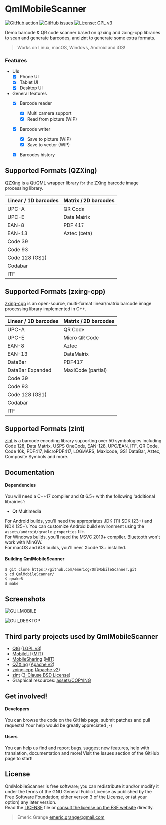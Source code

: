 QmlMobileScanner
================

[![GitHub action](https://img.shields.io/github/actions/workflow/status/emericg/QmlMobileScanner/builds_mobile.yml?style=flat-square)](https://github.com/emericg/QmlMobileScanner/actions)
[![GitHub issues](https://img.shields.io/github/issues/emericg/QmlMobileScanner.svg?style=flat-square)](https://github.com/emericg/QmlMobileScanner/issues)
[![License: GPL v3](https://img.shields.io/badge/license-GPL%20v3-brightgreen.svg?style=flat-square)](http://www.gnu.org/licenses/gpl-3.0)

Demo barcode & QR code scanner based on qzxing and zxing-cpp libraries to scan and generate barcodes, and zint to generate some extra formats.

> Works on Linux, macOS, Windows, Android and iOS!


### Features

- UIs
  - [x] Phone UI
  - [x] Tablet UI
  - [x] Desktop UI
- General features
  - [x] Barcode reader
    - [x] Multi camera support
    - [x] Read from picture (WIP)
  - [x] Barcode writer
    - [x] Save to picture (WIP)
    - [x] Save to vector (WIP)
  - [x] Barcodes history


## Supported Formats (QZXing)

[QZXing](https://github.com/ftylitak/qzxing/) is a Qt/QML wrapper library for the ZXing barcode image processing library.

| Linear / 1D barcodes | Matrix / 2D barcodes |
| -------------------- | -------------------- |
| UPC-A                | QR Code              |
| UPC-E                | Data Matrix          |
| EAN-8                | PDF 417              |
| EAN-13               | Aztec (beta)         |
| Code 39              |                      |
| Code 93              |                      |
| Code 128 (GS1)       |                      |
| Codabar              |                      |
| ITF                  |                      |


## Supported Formats (zxing-cpp)

[zxing-cpp](https://github.com/zxing-cpp/zxing-cpp/) is an open-source, multi-format linear/matrix barcode image processing library implemented in C++.

| Linear / 1D barcodes | Matrix / 2D barcodes |
| -------------------- | -------------------- |
| UPC-A                | QR Code              |
| UPC-E                | Micro QR Code        |
| EAN-8                | Aztec                |
| EAN-13               | DataMatrix           |
| DataBar              | PDF417               |
| DataBar Expanded     | MaxiCode (partial)   |
| Code 39              |                      |
| Code 93              |                      |
| Code 128 (GS1)       |                      |
| Codabar              |                      |
| ITF                  |                      |


## Supported Formats (zint)

[zint](https://github.com/zint/zint/) is a barcode encoding library supporting over 50 symbologies including Code 128, Data Matrix, USPS OneCode, EAN-128, UPC/EAN, ITF, QR Code, Code 16k, PDF417, MicroPDF417, LOGMARS, Maxicode, GS1 DataBar, Aztec, Composite Symbols and more.


## Documentation

#### Dependencies

You will need a C++17 compiler and Qt 6.5+ with the following 'additional librairies':  
- Qt Multimedia

For Android builds, you'll need the appropriates JDK (11) SDK (23+) and NDK (25+). You can customize Android build environment using the `assets/android/gradle.properties` file.  
For Windows builds, you'll need the MSVC 2019+ compiler. Bluetooth won't work with MinGW.  
For macOS and iOS builds, you'll need Xcode 13+ installed.  

#### Building QmlMobileScanner

```bash
$ git clone https://github.com/emericg/QmlMobileScanner.git
$ cd QmlMobileScanner/
$ qmake6
$ make
```


## Screenshots

![GUI_MOBILE](https://i.imgur.com/Yc5TCwk.png)

![GUI_DESKTOP](https://i.imgur.com/H4HYNdN.png)


## Third party projects used by QmlMobileScanner

* [Qt6](https://www.qt.io) ([LGPL v3](https://www.gnu.org/licenses/lgpl-3.0.txt))
* [MobileUI](src/thirdparty/MobileUI/) ([MIT](https://opensource.org/licenses/MIT))
* [MobileSharing](src/thirdparty/MobileSharing/) ([MIT](https://opensource.org/licenses/MIT))
* [QZXing](https://github.com/ftylitak/qzxing/) ([Apache v2](https://opensource.org/licenses/apache-2-0))
* [zxing-cpp](https://github.com/zxing-cpp/zxing-cpp/) ([Apache v2](https://opensource.org/licenses/apache-2-0))
* [zint](https://github.com/zint/zint) ([3-Clause BSD License](https://opensource.org/license/bsd-3-clause))
* Graphical resources: [assets/COPYING](assets/COPYING)


## Get involved!

#### Developers

You can browse the code on the GitHub page, submit patches and pull requests! Your help would be greatly appreciated ;-)

#### Users

You can help us find and report bugs, suggest new features, help with translation, documentation and more! Visit the Issues section of the GitHub page to start!


## License

QmlMobileScanner is free software; you can redistribute it and/or modify it under the terms of the GNU General Public License as published by the Free Software Foundation; either version 3 of the License, or (at your option) any later version.  
Read the [LICENSE](LICENSE) file or [consult the license on the FSF website](https://www.gnu.org/licenses/gpl-3.0.txt) directly.

> Emeric Grange <emeric.grange@gmail.com>
